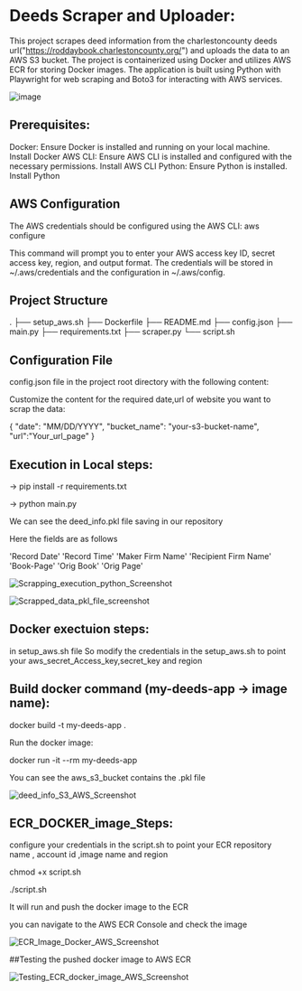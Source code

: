 # Deeds Scraper and Uploader:

This project scrapes deed information from the charlestoncounty deeds url("https://roddaybook.charlestoncounty.org/") and uploads the data to an AWS S3 bucket. The project is containerized using Docker and utilizes AWS ECR for storing Docker images. The application is built using Python with Playwright for web scraping and Boto3 for interacting with AWS services.

![image](https://github.com/user-attachments/assets/a10a1f19-7875-47e3-bb7f-2534bffe2d91)



## Prerequisites:
Docker: Ensure Docker is installed and running on your local machine. Install Docker
AWS CLI: Ensure AWS CLI is installed and configured with the necessary permissions. Install AWS CLI
Python: Ensure Python is installed. Install Python


## AWS Configuration

The AWS credentials should be configured using the AWS CLI:
aws configure

This command will prompt you to enter your AWS access key ID, secret access key, region, and output format. The credentials will be stored in ~/.aws/credentials and the configuration in ~/.aws/config.

## Project Structure
.
├── setup_aws.sh
├── Dockerfile
├── README.md
├── config.json
├── main.py
├── requirements.txt
├── scraper.py
└── script.sh



## Configuration File
config.json file in the project root directory with the following content:

Customize the content for the required date,url of website you want to scrap the data:

{
  "date": "MM/DD/YYYY",
  "bucket_name": "your-s3-bucket-name",
  "url":"Your_url_page"
}


## Execution in Local steps:

-> pip install -r requirements.txt

-> python main.py

We can see the deed_info.pkl file saving in our repository

Here the fields are as follows 

'Record Date'
'Record Time'
'Maker Firm Name'
'Recipient Firm Name'
'Book-Page'
'Orig Book'
'Orig Page'

![Scrapping_execution_python_Screenshot](https://github.com/user-attachments/assets/ec24ea29-3885-471d-a6ce-3f19a7284467)

![Scrapped_data_pkl_file_screenshot](https://github.com/user-attachments/assets/0677a6d5-f2ae-4a87-b607-d0d69d91bded)


## Docker exectuion steps:

in setup_aws.sh file
So modify the credentials in the setup_aws.sh to point your aws_secret_Access_key,secret_key and region

## Build docker command (my-deeds-app -> image name):

docker build -t my-deeds-app .

Run the docker image:

docker run -it --rm my-deeds-app

You can see the aws_s3_bucket contains the .pkl file

![deed_info_S3_AWS_Screenshot](https://github.com/user-attachments/assets/6637c1e9-c404-4c6c-a385-f48f94a47822)


## ECR_DOCKER_image_Steps:

configure your credentials in the script.sh to point your ECR  repository name , account id ,image name and region

chmod +x script.sh

./script.sh

It will run and push the docker image to the ECR 

you can navigate to the AWS ECR Console and check the image

![ECR_Image_Docker_AWS_Screenshot](https://github.com/user-attachments/assets/db46e0de-abb9-477b-9724-c4ab6afd03e0)


##Testing the pushed docker image to AWS ECR

![Testing_ECR_docker_image_AWS_Screenshot](https://github.com/user-attachments/assets/a05dba8d-8928-4d64-abba-43333c8d92ac)








